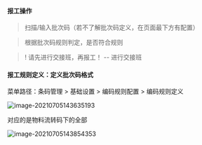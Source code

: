 #### 报工操作

> 扫描/输入批次码（若不了解批次码定义，在页面最下方有配置）

> 根据批次码规则判定，是否符合规则

> ! 请先进行交接班，再报工！ --  进行交接班

> 

#### 报工规则定义：定义批次码格式

菜单路径：条码管理 > 基础设置 > 编码规则配置 > 编码规则定义

![image-20210705143635193](C:\Users\62624\AppData\Roaming\Typora\typora-user-images\image-20210705143635193.png)

对应的是物料流转码下的全部

![image-20210705143854353](C:\Users\62624\AppData\Roaming\Typora\typora-user-images\image-20210705143854353.png)